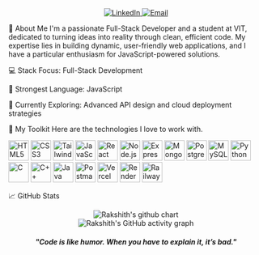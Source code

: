 <div align="center">
<!-- Typing SVG Animation -->

</div>

<div align="center">
<a href="https://www.linkedin.com/in/rakshith-ganjimut-1484a0307" target="_blank">
<img src="https://img.shields.io/badge/LinkedIn-0077B5?style=for-the-badge&logo=linkedin&logoColor=white" alt="LinkedIn" />
</a>
<a href="mailto:rakshithganjimut@gmail.com" target="_blank">
<img src="https://img.shields.io/badge/Gmail-D14836?style=for-the-badge&logo=gmail&logoColor=white" alt="Email" />
</a>
</div>

👋 About Me
I'm a passionate Full-Stack Developer and a student at VIT, dedicated to turning ideas into reality through clean, efficient code. My expertise lies in building dynamic, user-friendly web applications, and I have a particular enthusiasm for JavaScript-powered solutions.

💻 Stack Focus: Full-Stack Development

🌟 Strongest Language: JavaScript

🌱 Currently Exploring: Advanced API design and cloud deployment strategies

🚀 My Toolkit
Here are the technologies I love to work with.

<p align="left">
<img src="https://cdn.jsdelivr.net/gh/devicons/devicon/icons/html5/html5-original.svg" height="40" width="40" alt="HTML5" />
<img src="https://cdn.jsdelivr.net/gh/devicons/devicon/icons/css3/css3-original.svg" height="40" width="40" alt="CSS3" />
<img src="https://cdn.jsdelivr.net/gh/devicons/devicon/icons/tailwindcss/tailwindcss-original.svg" height="40" width="40" alt="TailwindCSS" />
<img src="https://cdn.jsdelivr.net/gh/devicons/devicon/icons/javascript/javascript-original.svg" height="40" width="40" alt="JavaScript" />
<img src="https://cdn.jsdelivr.net/gh/devicons/devicon/icons/react/react-original.svg" height="40" width="40" alt="React" />
<img src="https://cdn.jsdelivr.net/gh/devicons/devicon/icons/nodejs/nodejs-original.svg" height="40" width="40" alt="Node.js" />
<img src="https://cdn.jsdelivr.net/gh/devicons/devicon/icons/express/express-original.svg" height="40" width="40" alt="Express" />
<img src="https://cdn.jsdelivr.net/gh/devicons/devicon/icons/mongodb/mongodb-original.svg" height="40" width="40" alt="MongoDB" />
<img src="https://cdn.jsdelivr.net/gh/devicons/devicon/icons/postgresql/postgresql-original.svg" height="40" width="40" alt="PostgreSQL" />
<img src="https://cdn.jsdelivr.net/gh/devicons/devicon/icons/mysql/mysql-original.svg" height="40" width="40" alt="MySQL" />
<img src="https://cdn.jsdelivr.net/gh/devicons/devicon/icons/python/python-original.svg" height="40" width="40" alt="Python" />
<img src="https://cdn.jsdelivr.net/gh/devicons/devicon/icons/c/c-original.svg" height="40" width="40" alt="C" />
<img src="https://cdn.jsdelivr.net/gh/devicons/devicon/icons/cplusplus/cplusplus-original.svg" height="40" width="40" alt="C++" />
<img src="https://cdn.jsdelivr.net/gh/devicons/devicon/icons/java/java-original.svg" height="40" width="40" alt="Java" />
<img src="https://cdn.jsdelivr.net/gh/devicons/devicon/icons/postman/postman-original.svg" height="40" width="40" alt="Postman" />
<img src="https://api.iconify.design/simple-icons/vercel.svg" height="40" width="40" alt="Vercel" />
<img src="https://api.iconify.design/simple-icons/render.svg" height="40" width="40" alt="Render" />
<img src="https://api.iconify.design/simple-icons/railway.svg" height="40" width="40" alt="Railway" />
</p>

📈 GitHub Stats
<p align="center">
<img src="https://ghchart.rshah.org/38B2AC/Rakshi2609" alt="Rakshith's github chart" />
<br>
<img src="https://github-readme-activity-graph.vercel.app/graph?username=Rakshi2609&bg_color=0d1117&color=38B2AC&line=38B2AC&point=FFFFFF&area=true&hide_border=true" alt="Rakshith's GitHub activity graph" />
</p>

<h5 align="center">
"Code is like humor. When you have to explain it, it’s bad."
</h5>
